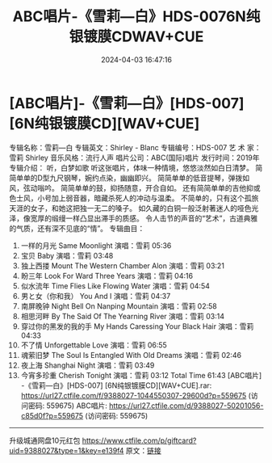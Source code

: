 ﻿---
title: ABC唱片-《雪莉—白》HDS-0076N纯银镀膜CDWAV+CUE
date: 2024-04-03 16:47:16
categories: WAV车载音乐、镜像
tags: 华语中文
---
# [ABC唱片]-《雪莉—白》[HDS-007][6N纯银镀膜CD][WAV+CUE]

专辑名称：雪莉—白
专辑英文：Shirley - Blanc
专辑编号：HDS-007
艺 术 家：雪莉 Shirley
音乐风格：流行人声
唱片公司：ABC(国际)唱片
发行时间：2019年
专辑介绍：
听，白梦如歌
听这张唱片，体味一种情境，悠悠淡然如白日清梦。
简简单单的D型九尺钢琴，婉约点染，幽幽即兴。
简简单单的低音提琴，弹拨如风，弦动嗡吟。
简简单单的鼓，抑扬随意，开合自如。
还有简简单单的吉他抑或色士风，小号加上弱音器，暗藏杀死人的冲动与温柔。
不简单的，只有这个孤旅天涯的女子，和她这把独一无二的嗓子。
如久藏的白铜一般泛射著迷人的哑色光泽，像宽厚的缎缦一样凸显出滞手的质感。
令人击节的声音的“艺术”，古道典雅的气质，还有深不见底的“情”。
专辑曲目：
01. 一样的月光 Same Moonlight 演唱：雪莉 05:36
02. 宝贝 Baby 演唱：雪莉 03:48
03. 独上西搂 Mount The Western Chamber Alon 演唱：雪莉 03:21
04. 盼三年 Look For Ward Three Years 演唱：雪莉 04:16
05. 似水流年 Time Flies Like Flowing Water 演唱：雪莉 04:54
06. 男と女（你和我） You And I 演唱：雪莉 04:37
07. 南屏晚钟 Night Bell On Nanping Mountain 演唱：雪莉 02:58
08. 相思河畔 By The Said Of The Yearning River 演唱：雪莉 03:14
09. 穿过你的黑发的我的手 My Hands Caressing Your Black Hair 演唱：雪莉
04:33
10. 不了情 Unforgettable Love 演唱：雪莉 06:55
11. 魂萦旧梦 The Soul Is Entangled With Old Dreams 演唱：雪莉 02:46
12. 夜上海 Shanghai Night 演唱：雪莉 03:49
13. 今宵多珍重 Cherish Tonight 演唱：雪莉 03:12
Total Time 61:43
[ABC唱片] -《雪莉—白》[HDS-007] [6N纯银镀膜CD][WAV+CUE].rar: https://url27.ctfile.com/f/9388027-1044550307-29600d?p=559675
(访问密码: 559675)
ABC唱片: https://url27.ctfile.com/d/9388027-50201056-c85d0f?p=559675
(访问密码: 559675)
**********************************************************
升级城通网盘10元红包 https://www.ctfile.com/p/giftcard?uid=9388027&type=1&key=e139f4
原文：[链接](https://blog.sina.com.cn/s/blog_1647c7e76010314z8.html)